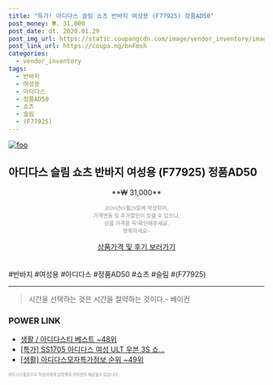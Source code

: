 ```yaml
--- 
title: "특가! 아디다스 슬림 쇼츠 반바지 여성용 (F77925) 정품AD50" 
post_money: ₩. 31,000 
post_date: dt. 2020.01.29 
post_img_url: https://static.coupangcdn.com/image/vendor_inventory/images/2017/05/10/15/8/73d0f673-1c35-4130-b16c-0c370babeb63.jpg 
post_link_url: https://coupa.ng/bnFmsh 
categories: 
  - vendor_inventory 
tags: 
  - 반바지 
  - 여성용 
  - 아디다스 
  - 정품AD50 
  - 쇼츠 
  - 슬림 
  - (F77925) 
--- 
```

[![foo](https://static.coupangcdn.com/image/vendor_inventory/images/2017/05/10/15/8/73d0f673-1c35-4130-b16c-0c370babeb63.jpg)](https://coupa.ng/bnFmsh) 

## 아디다스 슬림 쇼츠 반바지 여성용 (F77925) 정품AD50 
<p style="text-align: center;">**₩ 31,000**</p> 
<p style="text-align: center;"><span style="color: #898c8f; font-family: Georgia,Times,serif; font-size: 0.75em;">2020년01월29일에 작성되어, <br>가격변동 및 추가할인이 있을 수 있으니,<br> 상품 가격을 꼭!확인해주세요.<br>행복하세요~</span> 
</p>	 
<div markdown="0" style="text-align: center;"><a href="https://coupa.ng/bnFmsh" class="btn btn--success">상품가격 및 후기 보러가기</a></div> 
<br><br> 
  #반바지 #여성용 #아디다스 #정품AD50 #쇼츠 #슬림 #(F77925) 
<hr> 

> 시간을 선택하는 것은 시간을 절약하는 것이다.- 베이컨 


### POWER LINK

* <a href="https://blog.naver.com/santokki14/221784497645" target="_blank">생활 / 아디다스티 베스트 ~48위</a>
* <a href="https://blog.naver.com/santokki14/221790201728" target="_blank">[특가] SS1705 아디다스 여성 ULT 우븐 3S 쇼...</a>
* <a href="https://blog.naver.com/sakai111/221770778961" target="_blank"> [생활] 아디다스모자특가정보 순위 ~49위</a>

<span style="color: #898c8f; font-family: Georgia,Times,serif; font-size: 0.55em;">파트너스활동으로 작성자에게 일정액의 커미션이 제공될수 있습니다.</span> 
